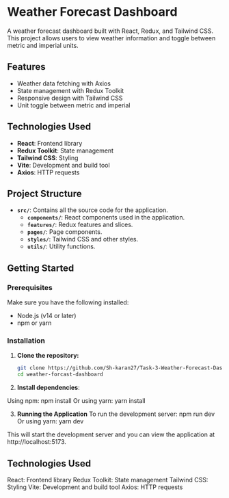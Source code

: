 # Weather Forecast Dashboard

A weather forecast dashboard built with React, Redux, and Tailwind CSS. This project allows users to view weather information and toggle between metric and imperial units.

## Features

- Weather data fetching with Axios
- State management with Redux Toolkit
- Responsive design with Tailwind CSS
- Unit toggle between metric and imperial

## Technologies Used

- **React**: Frontend library
- **Redux Toolkit**: State management
- **Tailwind CSS**: Styling
- **Vite**: Development and build tool
- **Axios**: HTTP requests

## Project Structure

- **`src/`**: Contains all the source code for the application.
  - **`components/`**: React components used in the application.
  - **`features/`**: Redux features and slices.
  - **`pages/`**: Page components.
  - **`styles/`**: Tailwind CSS and other styles.
  - **`utils/`**: Utility functions.

## Getting Started

### Prerequisites

Make sure you have the following installed:
- Node.js (v14 or later)
- npm or yarn

### Installation

1. **Clone the repository:**

   ```bash
   git clone https://github.com/Sh-karan27/Task-3-Weather-Forecast-Dashboard.git
   cd weather-forcast-dashboard

2. **Install dependencies**:

Using npm: npm install
Or using yarn: yarn install



3. **Running the Application**
To run the development server:
npm run dev
Or using yarn: yarn dev

This will start the development server and you can view the application at http://localhost:5173.


## Technologies Used
React: Frontend library
Redux Toolkit: State management
Tailwind CSS: Styling
Vite: Development and build tool
Axios: HTTP requests



